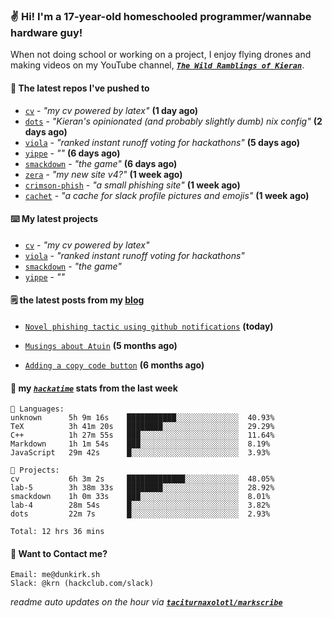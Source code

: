 ### ✌️ Hi! I'm a 17-year-old homeschooled programmer/wannabe hardware guy!

When not doing school or working on a project, I enjoy flying drones and making videos on my YouTube channel, [**_`The Wild Ramblings of Kieran`_**](https://youtube.com/@kieran.rambles).

#### 👷 The latest repos I've pushed to

- [`cv`](https://github.com/taciturnaxolotl/cv) - _"my cv powered by latex"_ **(1 day ago)**
- [`dots`](https://github.com/taciturnaxolotl/dots) - _"Kieran's opinionated (and probably slightly dumb) nix config"_ **(2 days ago)**
- [`viola`](https://github.com/taciturnaxolotl/viola) - _"ranked instant runoff voting for hackathons"_ **(5 days ago)**
- [`yippe`](https://github.com/taciturnaxolotl/yippe) - _""_ **(6 days ago)**
- [`smackdown`](https://github.com/taciturnaxolotl/smackdown) - _"the game"_ **(6 days ago)**
- [`zera`](https://github.com/taciturnaxolotl/zera) - _"my new site v4?"_ **(1 week ago)**
- [`crimson-phish`](https://github.com/taciturnaxolotl/crimson-phish) - _"a small phishing site"_ **(1 week ago)**
- [`cachet`](https://github.com/taciturnaxolotl/cachet) - _"a cache for slack profile pictures and emojis"_ **(1 week ago)**

#### ⌨️ My latest projects

- [`cv`](https://github.com/taciturnaxolotl/cv) - _"my cv powered by latex"_
- [`viola`](https://github.com/taciturnaxolotl/viola) - _"ranked instant runoff voting for hackathons"_
- [`smackdown`](https://github.com/taciturnaxolotl/smackdown) - _"the game"_
- [`yippe`](https://github.com/taciturnaxolotl/yippe) - _""_

#### 🗒️ the latest posts from my [blog](https://dunkirk.sh)

- [`Novel phishing tactic using github notifications`](https://dunkirk.sh/blog/github-phishing/) **(today)**

- [`Musings about Atuin`](https://dunkirk.sh/blog/atuin/) **(5 months ago)**

- [`Adding a copy code button`](https://dunkirk.sh/blog/adding-a-copy-button/) **(6 months ago)**



#### 📡 my [_`hackatime`_](https://waka.hackclub.com) stats from the last week

```text
💾 Languages:
unknown      5h 9m 16s    ███████████░░░░░░░░░░░░░░  40.93%
TeX          3h 41m 20s   ████████░░░░░░░░░░░░░░░░░  29.29%
C++          1h 27m 55s   ███░░░░░░░░░░░░░░░░░░░░░░  11.64%
Markdown     1h 1m 54s    ███░░░░░░░░░░░░░░░░░░░░░░  8.19%
JavaScript   29m 42s      █░░░░░░░░░░░░░░░░░░░░░░░░  3.93%

💼 Projects:
cv           6h 3m 2s     █████████████░░░░░░░░░░░░  48.05%
lab-5        3h 38m 33s   ████████░░░░░░░░░░░░░░░░░  28.92%
smackdown    1h 0m 33s    ███░░░░░░░░░░░░░░░░░░░░░░  8.01%
lab-4        28m 54s      █░░░░░░░░░░░░░░░░░░░░░░░░  3.82%
dots         22m 7s       █░░░░░░░░░░░░░░░░░░░░░░░░  2.93%

Total: 12 hrs 36 mins
```

#### 📮 Want to Contact me?

```text
Email: me@dunkirk.sh
Slack: @krn (hackclub.com/slack)
```

_readme auto updates on the hour via [**`taciturnaxolotl/markscribe`**](https://github.com/taciturnaxolotl/markscribe)_
